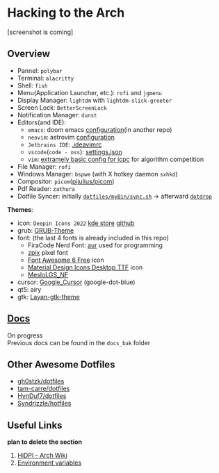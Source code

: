 # Hacking to the Arch

[screenshot is coming]

## Overview

- Pannel: `polybar`
- Terminal: `alacritty`
- Shell: `fish`
- Menu(Application Launcher, etc.): `rofi` and `jgmenu`
- Display Manager: `lightdm` with `lightdm-slick-greeter`
- Screen Lock: `BetterScreenLock`
- Notification Manager: `dunst` 
- Editors(and IDE):
    - `emacs`: doom emacs [configuration](https://github.com/Ziqi-Yang/.doom.d)(in another repo)
    - `neovim`: astrovim [configuration](./dotfiles/config/nvim/lua/user/init.lua)
    - `Jetbrains IDE`: [.ideavimrc](./dotfiles/config/ideavimrc)
    - `vscode`(`code - oss`): [settings.json](<./dotfiles/config/Code - OSS/User/settings.json>)
    - `vim`: [extramely basic config for icpc](https://gist.github.com/Ziqi-Yang/2fd25c93254382c9e5b376568a0e9611) for algorithm competition
- File Manager: `rofi`
- Windows Manager: `bspwm` (with X hotkey daemon `sxhkd`)
- Compositor: `picom`([pijulius/picom](https://github.com/pijulius/picom))
- Pdf Reader: `zathura`
- Dotfile Syncer: initially [`dotfiles/myBin/sync.sh`](dotfiles/myBin/sync.sh) -> afterward [`dotdrop`](https://github.com/deadc0de6/dotdrop)

**Themes**: 
- icon: `Deepin Icons 2022` [kde store](https://store.kde.org/p/1678986/) [github](https://github.com/zayronxio/Deepin-icons-2022)
- grub: [GRUB-Theme](https://github.com/13atm01/GRUB-Theme)
- font: (the last 4 fonts is already included in this repo)
    - FiraCode Nerd Font: [aur](https://aur.archlinux.org/packages/nerd-fonts-fira-code) used for programming
    - [zpix](https://github.com/SolidZORO/zpix-pixel-font) pixel font
    - [Font Awesome 6 Free](https://fontawesome.com/download) icon
    - [Material Design Icons Desktop TTF](https://github.com/Templarian/MaterialDesign-Font) icon
    - [MesloLGS\_NF](https://github.com/romkatv/powerlevel10k-media/)
- cursor: [Google\_Cursor](https://github.com/ful1e5/Google_Cursor) (google-dot-blue)
- qt5: airy
- gtk: [Layan-gtk-theme](https://github.com/vinceliuice/Layan-gtk-theme)

## [Docs](https://ziqi-yang.github.io/dotfiles/#/)

On progress  
Previous docs can be found in the `docs_bak` folder

## Other Awesome Dotfiles

- [gh0stzk/dotfiles](https://github.com/gh0stzk/dotfiles)
- [tam-carre/dotfiles](https://github.com/tam-carre/dotfiles)
- [HynDuf7/dotfiles](https://github.com/HynDuf7/dotfiles)
- [Syndrizzle/hotfiles](https://github.com/Syndrizzle/hotfiles)

## Useful Links
__plan to delete the section__
1. [HiDPI - Arch Wiki](https://wiki.archlinux.org/title/HiDPI)
2. [Environment variables](https://wiki.archlinux.org/title/environment_variables)
